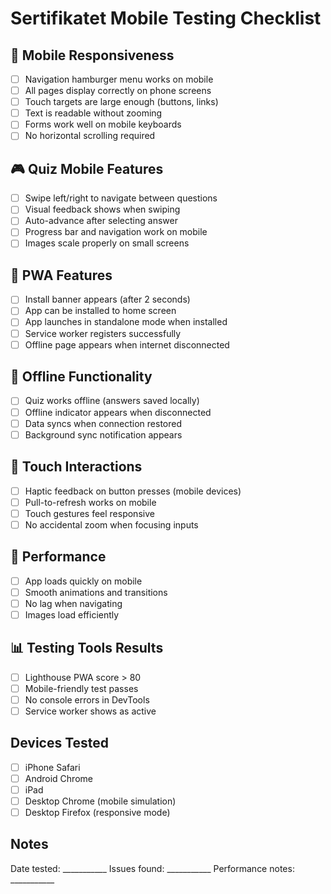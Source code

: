 # Sertifikatet Mobile Testing Checklist

## 📱 Mobile Responsiveness
- [ ] Navigation hamburger menu works on mobile
- [ ] All pages display correctly on phone screens
- [ ] Touch targets are large enough (buttons, links)
- [ ] Text is readable without zooming
- [ ] Forms work well on mobile keyboards
- [ ] No horizontal scrolling required

## 🎮 Quiz Mobile Features
- [ ] Swipe left/right to navigate between questions
- [ ] Visual feedback shows when swiping
- [ ] Auto-advance after selecting answer
- [ ] Progress bar and navigation work on mobile
- [ ] Images scale properly on small screens

## 📲 PWA Features
- [ ] Install banner appears (after 2 seconds)
- [ ] App can be installed to home screen
- [ ] App launches in standalone mode when installed
- [ ] Service worker registers successfully
- [ ] Offline page appears when internet disconnected

## 🔄 Offline Functionality
- [ ] Quiz works offline (answers saved locally)
- [ ] Offline indicator appears when disconnected
- [ ] Data syncs when connection restored
- [ ] Background sync notification appears

## 🎯 Touch Interactions
- [ ] Haptic feedback on button presses (mobile devices)
- [ ] Pull-to-refresh works on mobile
- [ ] Touch gestures feel responsive
- [ ] No accidental zoom when focusing inputs

## 🚀 Performance
- [ ] App loads quickly on mobile
- [ ] Smooth animations and transitions
- [ ] No lag when navigating
- [ ] Images load efficiently

## 📊 Testing Tools Results
- [ ] Lighthouse PWA score > 80
- [ ] Mobile-friendly test passes
- [ ] No console errors in DevTools
- [ ] Service worker shows as active

## Devices Tested
- [ ] iPhone Safari
- [ ] Android Chrome
- [ ] iPad
- [ ] Desktop Chrome (mobile simulation)
- [ ] Desktop Firefox (responsive mode)

## Notes
Date tested: ___________
Issues found: ___________
Performance notes: ___________
